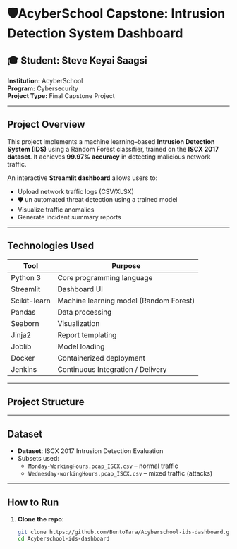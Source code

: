 # 🛡️AcyberSchool Capstone: Intrusion Detection System Dashboard

## 🎓 Student: Steve Keyai Saagsi  
**Institution:** AcyberSchool  
**Program:** Cybersecurity  
**Project Type:** Final Capstone Project

---

##  Project Overview

This project implements a machine learning–based **Intrusion Detection System (IDS)** using a Random Forest classifier, trained on the **ISCX 2017 dataset**. It achieves **99.97% accuracy** in detecting malicious network traffic.

An interactive **Streamlit dashboard** allows users to:
-  Upload network traffic logs (CSV/XLSX)
- 🛡️ un automated threat detection using a trained model
-  Visualize traffic anomalies
-  Generate incident summary reports

---

## Technologies Used

| Tool         | Purpose                          |
|--------------|----------------------------------|
| Python 3     | Core programming language        |
| Streamlit    | Dashboard UI                     |
| Scikit-learn | Machine learning model (Random Forest) |
| Pandas       | Data processing                  |
| Seaborn      | Visualization                    |
| Jinja2       | Report templating                |
| Joblib       | Model loading                    |
| Docker       | Containerized deployment         |
| Jenkins      | Continuous Integration / Delivery |

---

##  Project Structure

---

##  Dataset

- **Dataset**: ISCX 2017 Intrusion Detection Evaluation
- Subsets used:
  - `Monday-WorkingHours.pcap_ISCX.csv` – normal traffic
  - `Wednesday-workingHours.pcap_ISCX.csv` – mixed traffic (attacks)

---

##  How to Run

1. **Clone the repo**:
   ```bash
   git clone https://github.com/BuntoTara/Acyberschool-ids-dashboard.git
   cd Acyberschool-ids-dashboard
